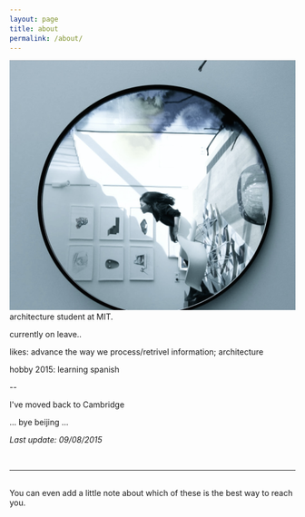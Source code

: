 ```yaml
---
layout: page
title: about
permalink: /about/
---
```

<img class="col one right" src="/img/prof_pic.jpg">

<br/>
architecture student at MIT. 

currently on leave..

likes: advance the way we process/retrivel information; architecture

hobby 2015: learning spanish

--


I've moved back to Cambridge 

... bye beijing ...

*Last update: 09/08/2015*





<br/>
<hr/>
<br/>
<span class="contacticon center">
	<a href="mailto:you@example.com"><i class="fa fa-envelope-square"></i></a>
	<a href="https://github.com" target="_blank"><i class="fa fa-github-square"></i></a>
	<a href="https://www.linkedin.com" target="_blank"><i class="fa fa-linkedin-square"></i></a>
	<a href="http://tumblr.com" target="_blank"><i class="fa fa-tumblr-square"></i></a>
	<a href="https://twitter.com" target="_blank"><i class="fa fa-twitter-square"></i></a>
</span>

<div class="col three caption">
	You can even add a little note about which of these is the best way to reach you.
</div>

